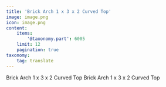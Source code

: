 ```yaml
---
title: 'Brick Arch 1 x 3 x 2 Curved Top'
image: image.png
icon: image.png
content:
    items:
        '@taxonomy.part': 6005
    limit: 12
    pagination: true
taxonomy:
    tag: translate
---
```


Brick Arch 1 x 3 x 2 Curved Top
Brick Arch 1 x 3 x 2 Curved Top
